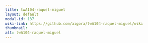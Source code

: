 ```yaml
---
title: twA104-raquel-miguel
layout: default
modal-id: 137
wiki-link: https://github.com/aigora/twA104-raquel-miguel/wiki
thumbnail: 
alt: twA104-raquel-miguel
---
```

